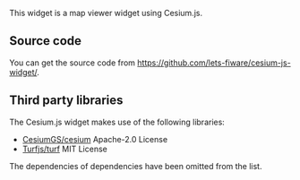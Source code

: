 This widget is a map viewer widget using Cesium.js.

## Source code

You can get the source code from https://github.com/lets-fiware/cesium-js-widget/.

## Third party libraries

The Cesium.js widget makes use of the following libraries:

- [CesiumGS/cesium](https://github.com/CesiumGS/cesium) Apache-2.0 License
- [Turfjs/turf](https://github.com/Turfjs/turf) MIT License

The dependencies of dependencies have been omitted from the list.
